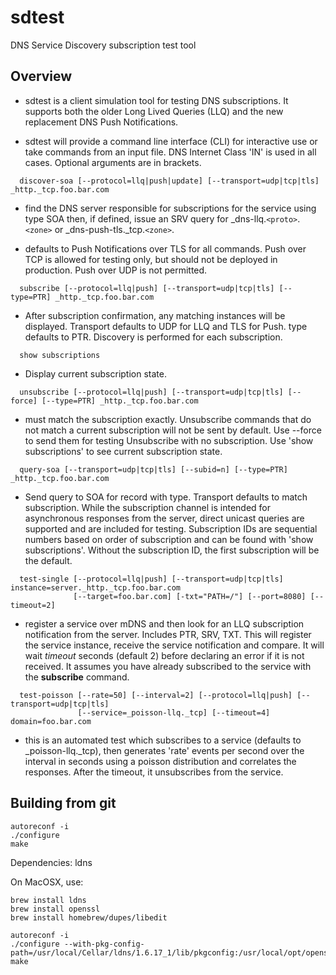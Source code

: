 # sdtest
DNS Service Discovery subscription test tool

## Overview

* sdtest is a client simulation tool for testing DNS subscriptions. It supports both the older Long Lived
    Queries (LLQ) and the new replacement DNS Push Notifications.

* sdtest will provide a command line interface (CLI) for interactive use or take commands from an input
    file. DNS Internet Class 'IN' is used in all cases. Optional arguments are in brackets.

```
  discover-soa [--protocol=llq|push|update] [--transport=udp|tcp|tls] _http._tcp.foo.bar.com
```

* find the DNS server responsible for subscriptions for the service using type SOA then, if defined,
    issue an SRV query for _dns-llq.`<proto>`.`<zone>` or _dns-push-tls._tcp.`<zone>`.

* defaults to Push Notifications over TLS for all commands. Push over TCP is allowed for testing only,
    but should not be deployed in production. Push over UDP is not permitted.
     
```
  subscribe [--protocol=llq|push] [--transport=udp|tcp|tls] [--type=PTR] _http._tcp.foo.bar.com
```

* After subscription confirmation, any matching instances will be displayed.
    Transport defaults to UDP for LLQ and TLS for Push. type defaults to PTR.
    Discovery is performed for each subscription.

```
  show subscriptions
```

* Display current subscription state.

```
  unsubscribe [--protocol=llq|push] [--transport=udp|tcp|tls] [--force] [--type=PTR] _http._tcp.foo.bar.com
```

* must match the subscription exactly. Unsubscribe commands that do not match a current subscription
    will not be sent by default. Use --force to send them for testing Unsubscribe with no subscription.
    Use 'show subscriptions' to see  current subscription state.

```
  query-soa [--transport=udp|tcp|tls] [--subid=n] [--type=PTR] _http._tcp.foo.bar.com
```

* Send query to SOA for record with type. Transport defaults to match subscription. While the subscription channel is
    intended for asynchronous responses from the server, direct unicast queries are supported and are included
    for testing. Subscription IDs are sequential numbers based on order of subscription and can be found with
    'show subscriptions'. Without the subscription ID, the first subscription will be the default.

```
  test-single [--protocol=llq|push] [--transport=udp|tcp|tls] instance=server._http._tcp.foo.bar.com
              [--target=foo.bar.com] [-txt="PATH=/"] [--port=8080] [--timeout=2]
```
  
* register a service over mDNS and then look for an LLQ subscription notification from the server. Includes PTR, SRV, TXT.
    This will register the service instance, receive the service notification and compare.
    It will wait _timeout_ seconds (default 2) before declaring an error if it is not received.
    It assumes you have already subscribed to the service with the __subscribe__ command.

```
  test-poisson [--rate=50] [--interval=2] [--protocol=llq|push] [--transport=udp|tcp|tls]
               [--service=_poisson-llq._tcp] [--timeout=4] domain=foo.bar.com
```

* this is an automated test which subscribes to a service (defaults to _poisson-llq._tcp), then generates 'rate'
    events per second over the interval in seconds using a poisson distribution and correlates the responses.
    After the timeout, it unsubscribes from the service.

## Building from git
```
autoreconf -i
./configure
make
```

Dependencies: ldns

On MacOSX, use:

```
brew install ldns
brew install openssl
brew install homebrew/dupes/libedit

autoreconf -i
./configure --with-pkg-config-path=/usr/local/Cellar/ldns/1.6.17_1/lib/pkgconfig:/usr/local/opt/openssl/lib/pkgconfig
make
```
